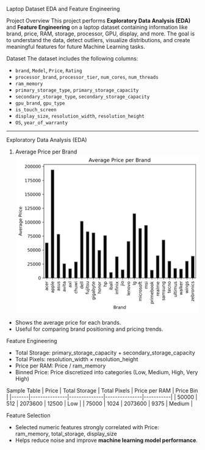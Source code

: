 Laptop Dataset EDA and Feature Engineering

Project Overview
This project performs **Exploratory Data Analysis (EDA)** and **Feature Engineering** on a laptop dataset containing information like brand, price, RAM, storage, processor, GPU, display, and more. The goal is to understand the data, detect outliers, visualize distributions, and create meaningful features for future Machine Learning tasks.

Dataset
The dataset includes the following columns:
- `brand`, `Model`, `Price`, `Rating`
- `processor_brand`, `processor_tier`, `num_cores`, `num_threads`
- `ram_memory`
- `primary_storage_type`, `primary_storage_capacity`
- `secondary_storage_type`, `secondary_storage_capacity`
- `gpu_brand`, `gpu_type`
- `is_touch_screen`
- `display_size`, `resolution_width`, `resolution_height`
- `OS`, `year_of_warranty`

---

Exploratory Data Analysis (EDA)

1. Average Price per Brand
![Average Price per Brand](images/avg_price_of_each_brand.png)

- Shows the average price for each brands.
- Useful for comparing brand positioning and pricing trends.

Feature Engineering

- Total Storage: primary_storage_capacity + secondary_storage_capacity  
- Total Pixels: resolution_width × resolution_height
- Price per RAM: Price / ram_memory  
- Binned Price: Price discretized into categories (Low, Medium, High, Very High)

Sample Table
| Price | Total Storage | Total Pixels | Price per RAM | Price Bin |
|-------|---------------|--------------|---------------|-----------|
| 50000 | 512           | 2073600      | 12500         | Low       |
| 75000 | 1024          | 2073600      | 9375          | Medium    |


Feature Selection

- Selected numeric features strongly correlated with Price:  
    ram_memory, total_storage, display_size 
- Helps reduce noise and improve **machine learning model performance**.
